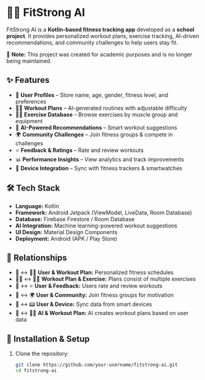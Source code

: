 # 🏋️‍♂️ FitStrong AI 

FitStrong AI is a **Kotlin-based fitness tracking app** developed as a **school project**. It provides personalized workout plans, exercise tracking, AI-driven recommendations, and community challenges to help users stay fit.  

🚨 **Note:** This project was created for academic purposes and is no longer being maintained.  

## ✨ Features  
- 👤 **User Profiles** – Store name, age, gender, fitness level, and preferences  
- 🏃‍♂️ **Workout Plans** – AI-generated routines with adjustable difficulty  
- 🏋️‍♂️ **Exercise Database** – Browse exercises by muscle group and equipment  
- 🤖 **AI-Powered Recommendations** – Smart workout suggestions  
- 🌍 **Community Challenges** – Join fitness groups & compete in challenges  
- ⭐ **Feedback & Ratings** – Rate and review workouts  
- 📊 **Performance Insights** – View analytics and track improvements  
- 🔄 **Device Integration** – Sync with fitness trackers & smartwatches  

## 🛠️ Tech Stack  
- **Language:** Kotlin  
- **Framework:** Android Jetpack (ViewModel, LiveData, Room Database)  
- **Database:** Firebase Firestore / Room Database  
- **AI Integration:** Machine learning-powered workout suggestions  
- **UI Design:** Material Design Components  
- **Deployment:** Android (APK / Play Store)  

## 🔗 Relationships  
- 👤 ↔️ 🏃‍♂️ **User & Workout Plan:** Personalized fitness schedules  
- 🏃‍♂️ ↔️ 🏋️‍♂️ **Workout Plan & Exercise:** Plans consist of multiple exercises  
- 👤 ↔️ ⭐ **User & Feedback:** Users rate and review workouts  
- 👤 ↔️ 🌍 **User & Community:** Join fitness groups for motivation  
- 👤 ↔️ 📟 **User & Device:** Sync data from smart devices  
- 🤖 ↔️ 🏃‍♂️ **AI & Workout Plan:** AI creates workout plans based on user data  

## 🚀 Installation & Setup  
1. Clone the repository:  
   ```bash
   git clone https://github.com/your-username/fitstrong-ai.git
   cd fitstrong-ai
